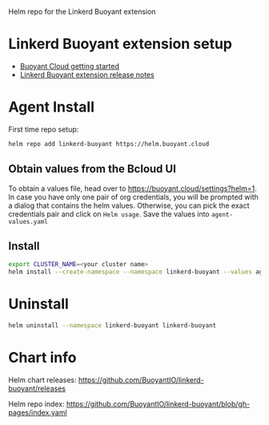 Helm repo for the Linkerd Buoyant extension

# Linkerd Buoyant extension setup

- [Buoyant Cloud getting started](https://docs.buoyant.io/buoyant-cloud/getting-started/)
- [Linkerd Buoyant extension release notes](https://docs.buoyant.io/release-notes/buoyant-cloud-agent/)

# Agent Install

First time repo setup:
```bash
helm repo add linkerd-buoyant https://helm.buoyant.cloud
```

## Obtain values from the Bcloud UI

To obtain a values file, head over to <https://buoyant.cloud/settings?helm=1>.
In case you have only one pair of org credentials, you will be prompted with
a dialog that contains the helm values. Otherwise, you can pick the exact
credentials pair and click on `Helm usage`. Save the values into `agent-values.yaml`

## Install
```bash
export CLUSTER_NAME=<your cluster name>
helm install --create-namespace --namespace linkerd-buoyant --values agent-values.yaml --set metadata.agentName=$CLUSTER_NAME linkerd-buoyant linkerd-buoyant/linkerd-buoyant
```

# Uninstall
```bash
helm uninstall --namespace linkerd-buoyant linkerd-buoyant
```

# Chart info

Helm chart releases:
<https://github.com/BuoyantIO/linkerd-buoyant/releases>

Helm repo index:
<https://github.com/BuoyantIO/linkerd-buoyant/blob/gh-pages/index.yaml>
